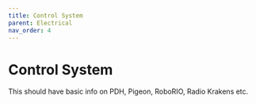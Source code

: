 ```yaml
---
title: Control System
parent: Electrical
nav_order: 4
---
```

# Control System


This should have basic info on PDH, Pigeon, RoboRIO, Radio Krakens etc. 
